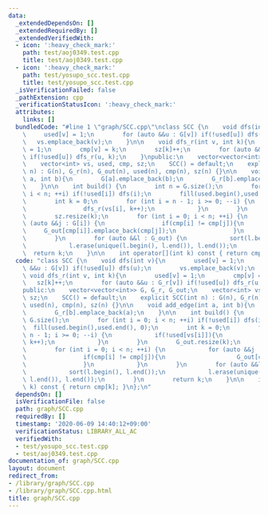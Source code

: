 ```yaml
---
data:
  _extendedDependsOn: []
  _extendedRequiredBy: []
  _extendedVerifiedWith:
  - icon: ':heavy_check_mark:'
    path: test/aoj0349.test.cpp
    title: test/aoj0349.test.cpp
  - icon: ':heavy_check_mark:'
    path: test/yosupo_scc.test.cpp
    title: test/yosupo_scc.test.cpp
  _isVerificationFailed: false
  _pathExtension: cpp
  _verificationStatusIcon: ':heavy_check_mark:'
  attributes:
    links: []
  bundledCode: "#line 1 \"graph/SCC.cpp\"\nclass SCC {\n    void dfs(int v){\n   \
    \     used[v] = 1;\n        for (auto &&u : G[v]) if(!used[u]) dfs(u);\n     \
    \   vs.emplace_back(v);\n    }\n\n    void dfs_r(int v, int k){\n        used[v]\
    \ = 1;\n        cmp[v] = k;\n        sz[k]++;\n        for (auto &&u : G_r[v])\
    \ if(!used[u]) dfs_r(u, k);\n    }\npublic:\n    vector<vector<int>> G, G_r, G_out;\n\
    \    vector<int> vs, used, cmp, sz;\n    SCC() = default;\n    explicit SCC(int\
    \ n) : G(n), G_r(n), G_out(n), used(n), cmp(n), sz(n) {}\n\n    void add_edge(int\
    \ a, int b){\n        G[a].emplace_back(b);\n        G_r[b].emplace_back(a);\n\
    \    }\n\n    int build() {\n        int n = G.size();\n        for (int i = 0;\
    \ i < n; ++i) if(!used[i]) dfs(i);\n        fill(used.begin(),used.end(), 0);\n\
    \        int k = 0;\n        for (int i = n - 1; i >= 0; --i) {\n            if(!used[vs[i]]){\n\
    \                dfs_r(vs[i], k++);\n            }\n        }\n        G_out.resize(k);\n\
    \        sz.resize(k);\n        for (int i = 0; i < n; ++i) {\n            for\
    \ (auto &&j : G[i]) {\n                if(cmp[i] != cmp[j]){\n               \
    \     G_out[cmp[i]].emplace_back(cmp[j]);\n                }\n            }\n\
    \        }\n        for (auto &&l : G_out) {\n            sort(l.begin(), l.end());\n\
    \            l.erase(unique(l.begin(), l.end()), l.end());\n        }\n      \
    \  return k;\n    }\n\n    int operator[](int k) const { return cmp[k]; }\n};\n"
  code: "class SCC {\n    void dfs(int v){\n        used[v] = 1;\n        for (auto\
    \ &&u : G[v]) if(!used[u]) dfs(u);\n        vs.emplace_back(v);\n    }\n\n   \
    \ void dfs_r(int v, int k){\n        used[v] = 1;\n        cmp[v] = k;\n     \
    \   sz[k]++;\n        for (auto &&u : G_r[v]) if(!used[u]) dfs_r(u, k);\n    }\n\
    public:\n    vector<vector<int>> G, G_r, G_out;\n    vector<int> vs, used, cmp,\
    \ sz;\n    SCC() = default;\n    explicit SCC(int n) : G(n), G_r(n), G_out(n),\
    \ used(n), cmp(n), sz(n) {}\n\n    void add_edge(int a, int b){\n        G[a].emplace_back(b);\n\
    \        G_r[b].emplace_back(a);\n    }\n\n    int build() {\n        int n =\
    \ G.size();\n        for (int i = 0; i < n; ++i) if(!used[i]) dfs(i);\n      \
    \  fill(used.begin(),used.end(), 0);\n        int k = 0;\n        for (int i =\
    \ n - 1; i >= 0; --i) {\n            if(!used[vs[i]]){\n                dfs_r(vs[i],\
    \ k++);\n            }\n        }\n        G_out.resize(k);\n        sz.resize(k);\n\
    \        for (int i = 0; i < n; ++i) {\n            for (auto &&j : G[i]) {\n\
    \                if(cmp[i] != cmp[j]){\n                    G_out[cmp[i]].emplace_back(cmp[j]);\n\
    \                }\n            }\n        }\n        for (auto &&l : G_out) {\n\
    \            sort(l.begin(), l.end());\n            l.erase(unique(l.begin(),\
    \ l.end()), l.end());\n        }\n        return k;\n    }\n\n    int operator[](int\
    \ k) const { return cmp[k]; }\n};\n"
  dependsOn: []
  isVerificationFile: false
  path: graph/SCC.cpp
  requiredBy: []
  timestamp: '2020-06-09 14:40:12+09:00'
  verificationStatus: LIBRARY_ALL_AC
  verifiedWith:
  - test/yosupo_scc.test.cpp
  - test/aoj0349.test.cpp
documentation_of: graph/SCC.cpp
layout: document
redirect_from:
- /library/graph/SCC.cpp
- /library/graph/SCC.cpp.html
title: graph/SCC.cpp
---
```

